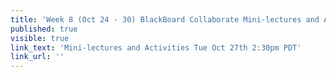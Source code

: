 ```yaml
---
title: 'Week 8 (Oct 24 - 30) BlackBoard Collaborate Mini-lectures and Activities'
published: true
visible: true
link_text: 'Mini-lectures and Activities Tue Oct 27th 2:30pm PDT'
link_url: ''
---
```

